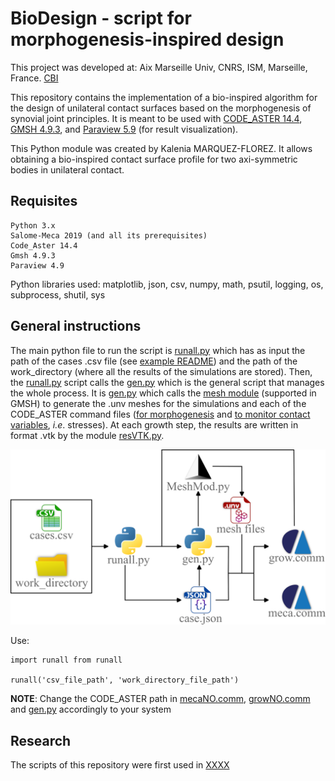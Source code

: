 # BioDesign - script for morphogenesis-inspired design

This project was developed at: Aix Marseille Univ, CNRS, ISM, Marseille, France. [CBI](https://ism-cbi.duckdns.org/)

This repository contains the implementation of a bio-inspired algorithm for the design of unilateral contact surfaces based on the morphogenesis of synovial joint principles. It is meant to be used with  [CODE_ASTER 14.4](https://code-aster.org/), [GMSH 4.9.3](https://gmsh.info/doc/texinfo/gmsh.html), and [Paraview 5.9](https://www.paraview.org/) (for result visualization).

This Python module was created by Kalenia MARQUEZ-FLOREZ. It allows obtaining a bio-inspired contact surface profile for two axi-symmetric bodies in unilateral contact.

## Requisites

    Python 3.x
    Salome-Meca 2019 (and all its prerequisites)
    Code_Aster 14.4 
    Gmsh 4.9.3
    Paraview 4.9

Python libraries used: matplotlib, json, csv, numpy, math, psutil, logging, os, subprocess, shutil, sys

## General instructions
The main python file to run the script is [runall.py](runall.py) which has as input the path of the cases .csv file (see [example README](/Docs/Example/README.md)) and the path of the work_directory (where all the results of the simulations are stored). Then, the [runall.py](runall.py) script calls the [gen.py](gen.py) which is the general script that manages the whole process. It is [gen.py](gen.py) which calls the [mesh module](Pyfile/MeshMod.py) (supported in GMSH) to generate the .unv meshes for the simulations and each of the CODE_ASTER command files ([for morphogenesis](GrowNO.comm) and [to monitor contact variables](mecaNO.comm), *i.e*. stresses). At each growth step, the results are written in format .vtk by the module [resVTK.py](Pyfile/resVTK.py).

![code structure](Docs/statics/flow.png)

Use:
    
    import runall from runall

    runall('csv_file_path', 'work_directory_file_path')

**NOTE**: Change the CODE_ASTER path in [mecaNO.comm](mecaNO.comm), [growNO.comm](growNO.comm) and [gen.py](gen.py) accordingly to your system

## Research
The scripts of this repository were first used in [XXXX](xxxx)

